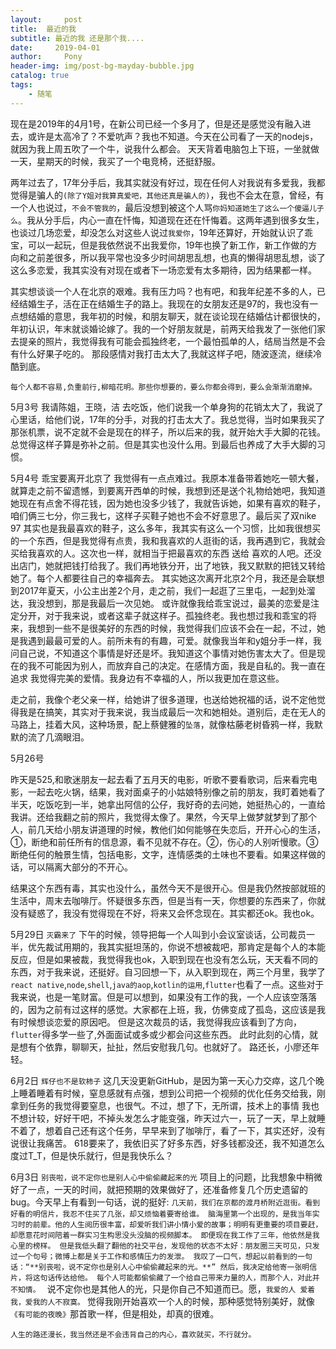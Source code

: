 ```yaml
---
layout:     post
title:  最近的我
subtitle: 最近的我 还是那个我....
date:     2019-04-01
author:     Pony
header-img: img/post-bg-mayday-bubble.jpg
catalog: true
tags:
    - 随笔
---
```


现在是2019年的4月1号，在新公司已经一个多月了，但是还是感觉没有融入进去，或许是太高冷了？不爱吭声？我也不知道。今天在公司看了一天的nodejs，就因为我上周五吹了一个牛，说我什么都会。
天天背着电脑包上下班，一坐就做一天，星期天的时候，我买了一个电竞椅，还挺舒服。

两年过去了，17年分手后，我其实就没有好过，现在任何人对我说有多爱我，我都觉得是骗人的`(除了Y姐对我算真爱吧，其他还真是骗人的)`，我也不会太在意，曾经，有一个人也说过，`不会不管我的`，最后没想到被这个人骂`你妈知道她生了这么一个傻逼儿子么`。我从分手后，内心一直在忏悔，知道现在还在忏悔着。这两年遇到很多女生，也谈过几场恋爱，却没怎么对这些人说过`我爱你`，19年还算好，开始就认识了乖宝，可以一起玩，但是我依然说不出我爱你，19年也换了新工作，新工作做的方向和之前差很多，所以我平常也没多少时间胡思乱想，也真的懒得胡思乱想，谈了这么多恋爱，我其实没有对现在或者下一场恋爱有太多期待，因为结果都一样。


其实想谈谈一个人在北京的艰难。我有压力吗？也有吧，和我年纪差不多的人，已经结婚生子，活在正在结婚生子的路上。我现在的女朋友还是97的，我也没有一点想结婚的意思，我年初的时候，和朋友聊天，就在谈论现在结婚估计都很快的，年初认识，年末就谈婚论嫁了。我的一个好朋友就是，前两天给我发了一张他们家去提亲的照片，我觉得我有可能会孤独终老，一个最怕孤单的人，结局当然是不会有什么好果子吃的。 那段感情对我打击太大了,我就这样子吧，随波逐流，继续冷酷到底。


`每个人都不容易,负重前行,柳暗花明。那些你想要的，要么你都会得到，要么会渐渐消磨掉。`

5月3号
我请陈姐，王晓，洁 去吃饭，他们说我一个单身狗的花销太大了，我说了心里话，给他们说，17年的分手，对我的打击太大了。我总觉得，当时如果我买了那张机票，说不定就不会是现在的样子，所以后来的我，就开始大手大脚的花钱。总觉得这样子算是弥补之前。但是其实也没什么用。到最后也养成了大手大脚的习惯。

5月4号
乖宝要离开北京了   我觉得有一点点难过。我原本准备带着她吃一顿大餐，就算走之前不留遗憾，到要离开西单的时候，我想到还是送个礼物给她吧，我知道她现在有点舍不得花钱，因为她也没多少钱了，我就告诉她，如果有喜欢的鞋子，咱们俩三七分，你三我七，这样子买鞋子她也不会不好意思了。最后买了双nike 97  其实也是我最喜欢的鞋子，这么多年，我其实有这么一个习惯，比如我很想买的一个东西，但是我觉得有点贵，我和我喜欢的人逛街的话，我再遇到它，我就会买给我喜欢的人。这次也一样，就相当于把最喜欢的东西 送给 喜欢的人吧。还没出店门，她就把钱打给我了。我们再地铁分开，出了地铁，我又默默的把钱又转给她了。每个人都要往自己的幸福奔去。
其实她这次离开北京2个月，我还是会联想到2017年夏天，小公主出差2个月，走之前，我们一起逛了三里屯，一起到处溜达，我没想到，那是我最后一次见她。
或许就像我给乖宝说过，最美的恋爱是注定分开，对于我来说，或者这辈子就这样子。孤独终老。我也想过我和乖宝的将来，我想到一些不是很美好的东西的时候，我觉得我们应该不会在一起，不过，她是我遇到最最可爱的人。前所未有的有趣，可爱。就像我当年和y姐分手一样，我问自己说，不知道这个事情是好还是坏。我知道这个事情对她伤害太大了。但是现在的我不可能因为别人，而放弃自己的决定。在感情方面，我是自私的。我一直在追求 我觉得完美的爱情。我身边有不幸福的人，所以我更加在意这些。

走之前，我像个老父亲一样，给她讲了很多道理，也送给她祝福的话，说不定他觉得我是在搞笑，其实对于我来说，我当成最后一次和她相处。道别后，走在无人的马路上，挂着大风，这种场景，配上蔡健雅的`坠落`，就像枯藤老树昏鸦一样，我默默的流了几滴眼泪。



5月26号

昨天是525,和歌迷朋友一起去看了五月天的电影，听歌不要看歌词，后来看完电影，一起去吃火锅，结果，我对面桌子的小姑娘特别像之前的朋友，我盯着她看了半天，吃饭吃到一半，她拿出阿信的公仔，我好奇的去问她，她挺热心的，一直给我讲。还给我翻之前的照片，我觉得太像了。果然，今天早上做梦就梦到了那个人，前几天给小朋友讲道理的时候，教他们如何能够在失恋后，开开心心的生活，①，断绝和前任所有的信息源，看不见就不存在。②，伤心的人别听慢歌。③断绝任何的触景生情，包括电影，文字，连情感类的土味也不要看。如果这样做的话，可以隔离大部分的不开心。

结果这个东西有毒，其实也没什么，虽然今天不是很开心。但是我仍然按部就班的生活中，周末去咖啡厅。怀疑很多东西，但是当有一天，你想要的东西来了，你就没有疑惑了，我没有觉得现在不好，将来又会怀念现在。其实都还ok。我也ok。


5月29日
`灭霸来了`
下午的时候，领导把每一个人叫到小会议室谈话，公司裁员一半，优先裁试用期的，我其实挺坦荡的，你说不想被裁吧，那肯定是每个人的本能反应，但是如果被裁，我觉得我也ok，入职到现在也没有怎么玩，天天看不同的东西，对于我来说，还挺好。自习回想一下，从入职到现在，两三个月里，我学了`react native`,`node`,`shell`,`java的aop`,`kotlin的运用`,`flutter`也看了一点。这些对于我来说，也是一笔财富。但是可以想到，如果没有工作的我，一个人应该空落落的，因为之前有过这样的感觉。大家都在上班，我，仿佛变成了孤岛，这应该是我有时候想谈恋爱的原因吧。
但是这次裁员的话，我觉得我应该看到了方向，`flutter`得多学一些了,外面面试或多或少都会问这些东西。
此时此刻的心情，就是想有个依靠，聊聊天，扯扯，然后安慰我几句。也就好了。
路还长，小廖还年轻。


6月2日
`辉仔也不是软柿子`
这几天没更新GitHub，是因为第一天心力交瘁，这几个晚上睡着睡着有时候，窒息感就有点强，想到公司把一个视频的优化任务交给我，刚拿到任务的我觉得要窒息，也很气。不过，想了下，无所谓，技术上的事情 我也不想计较，好好干吧，不掉头发怎么才能变强，昨天过六一，玩了一天，早上就睡不着了，想着自己还有这个任务，早早来到了咖啡厅，看了一下，其实还好，没有说很让我痛苦。
618要来了，我依旧买了好多东西，好多钱都没还，我不知道怎么度过T_T，但是快乐就行，但是我快乐么？


6月3日
`别丧啦，说不定你也是别人心中偷偷藏起来的光`
项目上的问题，比我想象中稍微好了一点，一天的时间，就把预期的效果做好了，还准备修复几个历史遗留的bug。今天早上有看到一句话，说的挺好:
`几天前，我们在京都的渡月桥附近逛街。看到好看的明信片，我忍不住买了几张，却又烦恼着要寄给谁。
脑海里第一个出现的，是我当年实习时的前辈。他的人生阅历很丰富，却爱听我们讲小情小爱的故事；明明有更重要的项目要赶，却愿意花时间陪着一群实习生构思没头没脑的视频脚本。
即便现在我工作了三年，他依然是我心里的榜样。
但是我低头翻了翻他的社交平台，发现他的状态不太好：朋友圈三天可见，只发过一个句号；微博上都是关于工作和感情压力的发泄。
我叹了一口气，想起以前看到的一句话：“**别丧啦，说不定你也是别人心中偷偷藏起来的光。**”
然后，我决定给他寄一张明信片，将这句话传达给他。
每个人可能都偷偷藏了一个给自己带来力量的人，而那个人，对此并不知情。
`
说不定你也是其他人的光，只是你自己不知道而已。愿，`我爱的人 爱着我，爱我的人不寂寞。`
觉得我刚开始喜欢一个人的时候，那种感觉特别美好，就像`《有可能的夜晚》`那首歌一样，但是相处，却真的很难。

`人生的路还漫长，我当然还是不会违背自己的内心，喜欢就买，不行就分。`
